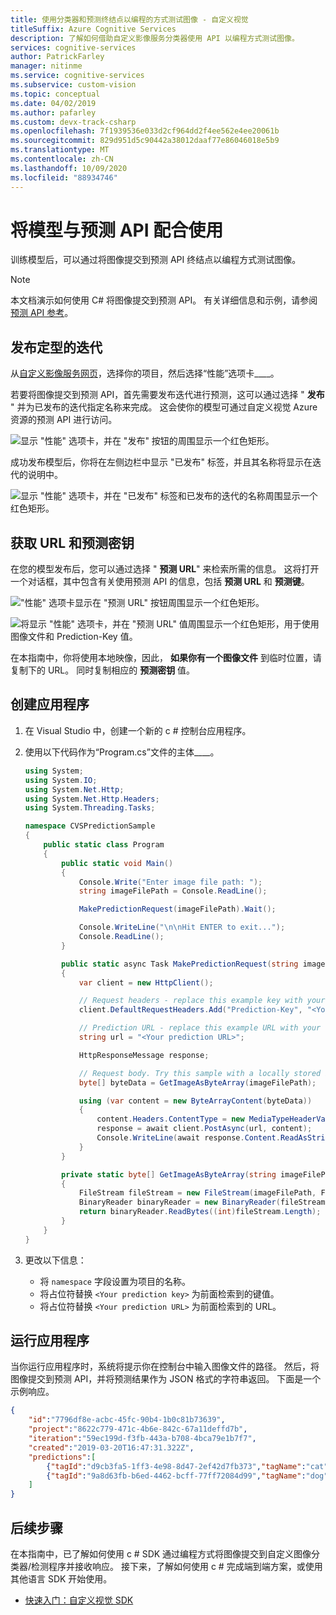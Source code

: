 ```yaml
---
title: 使用分类器和预测终结点以编程的方式测试图像 - 自定义视觉
titleSuffix: Azure Cognitive Services
description: 了解如何借助自定义影像服务分类器使用 API 以编程方式测试图像。
services: cognitive-services
author: PatrickFarley
manager: nitinme
ms.service: cognitive-services
ms.subservice: custom-vision
ms.topic: conceptual
ms.date: 04/02/2019
ms.author: pafarley
ms.custom: devx-track-csharp
ms.openlocfilehash: 7f1939536e033d2cf964dd2f4ee562e4ee20061b
ms.sourcegitcommit: 829d951d5c90442a38012daaf77e86046018e5b9
ms.translationtype: MT
ms.contentlocale: zh-CN
ms.lasthandoff: 10/09/2020
ms.locfileid: "88934746"
---
```

# <a name="use-your-model-with-the-prediction-api"></a>将模型与预测 API 配合使用

训练模型后，可以通过将图像提交到预测 API 终结点以编程方式测试图像。

> [!NOTE]
> 本文档演示如何使用 C# 将图像提交到预测 API。 有关详细信息和示例，请参阅 [预测 API 参考](https://southcentralus.dev.cognitive.microsoft.com/docs/services/Custom_Vision_Prediction_3.0/operations/5c82db60bf6a2b11a8247c15)。

## <a name="publish-your-trained-iteration"></a>发布定型的迭代

从[自定义影像服务网页](https://customvision.ai)，选择你的项目，然后选择“性能”选项卡____。

若要将图像提交到预测 API，首先需要发布迭代进行预测，这可以通过选择 " __发布__ " 并为已发布的迭代指定名称来完成。 这会使你的模型可通过自定义视觉 Azure 资源的预测 API 进行访问。

![显示 "性能" 选项卡，并在 "发布" 按钮的周围显示一个红色矩形。](./media/use-prediction-api/unpublished-iteration.png)

成功发布模型后，你将在左侧边栏中显示 "已发布" 标签，并且其名称将显示在迭代的说明中。

![显示 "性能" 选项卡，并在 "已发布" 标签和已发布的迭代的名称周围显示一个红色矩形。](./media/use-prediction-api/published-iteration.png)

## <a name="get-the-url-and-prediction-key"></a>获取 URL 和预测密钥

在您的模型发布后，您可以通过选择 " __预测 URL__" 来检索所需的信息。 这将打开一个对话框，其中包含有关使用预测 API 的信息，包括 __预测 URL__ 和 __预测键__。

!["性能" 选项卡显示在 "预测 URL" 按钮周围显示一个红色矩形。](./media/use-prediction-api/published-iteration-prediction-url.png)

![将显示 "性能" 选项卡，并在 "预测 URL" 值周围显示一个红色矩形，用于使用图像文件和 Prediction-Key 值。](./media/use-prediction-api/prediction-api-info.png)


在本指南中，你将使用本地映像，因此， **如果你有一个图像文件** 到临时位置，请复制下的 URL。 同时复制相应的 __预测密钥__ 值。

## <a name="create-the-application"></a>创建应用程序

1. 在 Visual Studio 中，创建一个新的 c # 控制台应用程序。

1. 使用以下代码作为“Program.cs”文件的主体____。

    ```csharp
    using System;
    using System.IO;
    using System.Net.Http;
    using System.Net.Http.Headers;
    using System.Threading.Tasks;

    namespace CVSPredictionSample
    {
        public static class Program
        {
            public static void Main()
            {
                Console.Write("Enter image file path: ");
                string imageFilePath = Console.ReadLine();

                MakePredictionRequest(imageFilePath).Wait();

                Console.WriteLine("\n\nHit ENTER to exit...");
                Console.ReadLine();
            }

            public static async Task MakePredictionRequest(string imageFilePath)
            {
                var client = new HttpClient();

                // Request headers - replace this example key with your valid Prediction-Key.
                client.DefaultRequestHeaders.Add("Prediction-Key", "<Your prediction key>");

                // Prediction URL - replace this example URL with your valid Prediction URL.
                string url = "<Your prediction URL>";

                HttpResponseMessage response;

                // Request body. Try this sample with a locally stored image.
                byte[] byteData = GetImageAsByteArray(imageFilePath);

                using (var content = new ByteArrayContent(byteData))
                {
                    content.Headers.ContentType = new MediaTypeHeaderValue("application/octet-stream");
                    response = await client.PostAsync(url, content);
                    Console.WriteLine(await response.Content.ReadAsStringAsync());
                }
            }

            private static byte[] GetImageAsByteArray(string imageFilePath)
            {
                FileStream fileStream = new FileStream(imageFilePath, FileMode.Open, FileAccess.Read);
                BinaryReader binaryReader = new BinaryReader(fileStream);
                return binaryReader.ReadBytes((int)fileStream.Length);
            }
        }
    }
    ```

1. 更改以下信息：
   * 将 `namespace` 字段设置为项目的名称。
   * 将占位符替换 `<Your prediction key>` 为前面检索到的键值。
   * 将占位符替换 `<Your prediction URL>` 为前面检索到的 URL。

## <a name="run-the-application"></a>运行应用程序

当你运行应用程序时，系统将提示你在控制台中输入图像文件的路径。 然后，将图像提交到预测 API，并将预测结果作为 JSON 格式的字符串返回。 下面是一个示例响应。

```json
{
    "id":"7796df8e-acbc-45fc-90b4-1b0c81b73639",
    "project":"8622c779-471c-4b6e-842c-67a11deffd7b",
    "iteration":"59ec199d-f3fb-443a-b708-4bca79e1b7f7",
    "created":"2019-03-20T16:47:31.322Z",
    "predictions":[
        {"tagId":"d9cb3fa5-1ff3-4e98-8d47-2ef42d7fb373","tagName":"cat", "probability":1.0},
        {"tagId":"9a8d63fb-b6ed-4462-bcff-77ff72084d99","tagName":"dog", "probability":0.1087869}
    ]
}
```

## <a name="next-steps"></a>后续步骤

在本指南中，已了解如何使用 c # SDK 通过编程方式将图像提交到自定义图像分类器/检测程序并接收响应。 接下来，了解如何使用 c # 完成端到端方案，或使用其他语言 SDK 开始使用。

* [快速入门：自定义视觉 SDK](quickstarts/image-classification.md)
